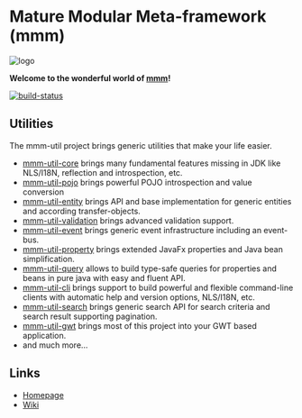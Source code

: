 # Mature Modular Meta-framework (mmm)

![logo](https://raw.github.com/m-m-m/mmm/master/src/site/resources/images/logo.png)

**Welcome to the wonderful world of [mmm](http://m-m-m.sourceforge.net/index.html)!**

[![build-status](https://travis-ci.org/m-m-m/util.svg?branch=master)](https://travis-ci.org/m-m-m/util)

## Utilities

The mmm-util project brings generic utilities that make your life easier.

* [mmm-util-core](mmm-util-core) brings many fundamental features missing in JDK like NLS/I18N, reflection and introspection, etc.
* [mmm-util-pojo](mmm-util-pojo) brings powerful POJO introspection and value conversion
* [mmm-util-entity](mmm-util-entity) brings API and base implementation for generic entities and according transfer-objects.
* [mmm-util-validation](mmm-util-validation) brings advanced validation support.
* [mmm-util-event](mmm-util-event) brings generic event infrastructure including an event-bus.
* [mmm-util-property](mmm-util-property) brings extended JavaFx properties and Java bean simplification.
* [mmm-util-query](mmm-util-query) allows to build type-safe queries for properties and beans in pure java with easy and fluent API.
* [mmm-util-cli](mmm-util-cli) brings support to build powerful and flexible command-line clients with automatic help and version options, NLS/I18N, etc.
* [mmm-util-search](mmm-util-search) brings generic search API for search criteria and search result supporting pagination.
* [mmm-util-gwt](mmm-util-gwt) brings most of this project into your GWT based application.
* and much more...

## Links

* [Homepage](http://m-m-m.sourceforge.net/mmm-util/index.html)
* [Wiki](../../wiki)